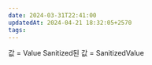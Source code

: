 ```yaml
---
date: 2024-03-31T22:41:00
updatedAt: 2024-04-21 18:32:05+2570
tags: 
---
```

값 = Value
Sanitized된 값 = SanitizedValue